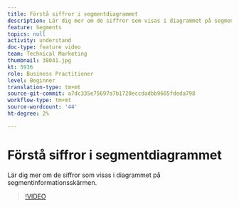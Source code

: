 ```yaml
---
title: Förstå siffror i segmentdiagrammet
description: Lär dig mer om de siffror som visas i diagrammet på segmentinformationsskärmen.
feature: Segments
topics: null
activity: understand
doc-type: feature video
team: Technical Marketing
thumbnail: 38041.jpg
kt: 5936
role: Business Practitioner
level: Beginner
translation-type: tm+mt
source-git-commit: a7dc335e75697a7b1720eccdadbb9605fdeda798
workflow-type: tm+mt
source-wordcount: '44'
ht-degree: 2%

---
```



# Förstå siffror i segmentdiagrammet

Lär dig mer om de siffror som visas i diagrammet på segmentinformationsskärmen.

>[!VIDEO](https://video.tv.adobe.com/v/38041/?quality=12&learn=on)
